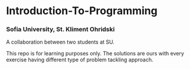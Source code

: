 # Introduction-To-Programming
### Sofia University, St. Kliment Ohridski

A collaboration between two students at SU.

This repo is for learning purposes only. The solutions are ours with every exercise having different type of problem tackling approach.
